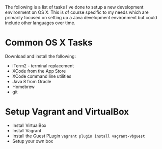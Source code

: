 The following is a list of tasks I've done to setup a new development environment on OS X. This is of course specific to my needs which are primarily focused on setting up a Java development environment but could include other languages over time.

# Common OS X Tasks
Download and install the following:
* iTerm2 - terminal replacement
* XCode from the App Store
* XCode command line utilities
* Java 8 from Oracle
* Homebrew
* git

# Setup Vagrant and VirtualBox
* Install VirtualBox
* Install Vagrant
* Install the Guest PLugin
`vagrant plugin install vagrant-vbguest`
* Setup your own box


